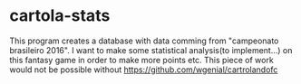 # cartola-stats
This program creates a database with data comming from "campeonato brasileiro 2016".
I want to make some statistical analysis(to implement...) on this fantasy game in order to make more points etc.
This piece of work would not be possible without https://github.com/wgenial/cartrolandofc 
